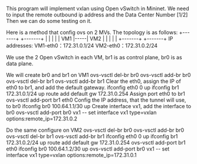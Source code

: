 This program will implement vxlan using Open vSwitch in Mininet.
We need to input the remote outbound ip address and the Data Center Number [1/2]
Then we can do some testing on it.

Here is a method that config ovs on 2 MVs.
The topology is as follows:
    +-------+     +-------+
    |       |     |       |
    |  VM1  |-----|  VM2  |
    |       |     |       |
    +-------+     +-------+
IP addresses:
    VM1-eth0：172.31.0.1/24
    VM2-eth0：172.31.0.2/24

We use the 2 Open vSwitch in each VM, br1 is as control plane, br0 is as data plane.

We will create br0 and br1 on VM1
    ovs-vsctl del-br br0
    ovs-vsctl add-br br0
    ovs-vsctl del-br br1
    ovs-vsctl add-br br1
Clear the eth0, assign the IP of eth0 to br1, and add the default gateway.
    ifconfig eth0 0 up
    ifconfig br1 172.31.0.1/24 up
    route add default gw 172.31.0.254
Assign port eth0 to br1
    ovs-vsctl add-port br1 eth0
Config the IP address, that the tunnel will use, to br0
    ifconfig br0 100.64.1.1/30 up
Create interface vx1, add the interface to br0
    ovs-vsctl add-port br0 vx1 -- set interface vx1 type=vxlan options:remote_ip=172.31.0.2

Do the same configure on VM2
    ovs-vsctl del-br br0
    ovs-vsctl add-br br0
    ovs-vsctl del-br br1
    ovs-vsctl add-br br1
    ifconfig eth0 0 up
    ifconfig br1 172.31.0.2/24 up
    route add default gw 172.31.0.254
    ovs-vsctl add-port br1 eth0
    ifconfig br0 100.64.1.2/30 up
    ovs-vsctl add-port br0 vx1 -- set interface vx1 type=vxlan options:remote_ip=172.31.0.1
